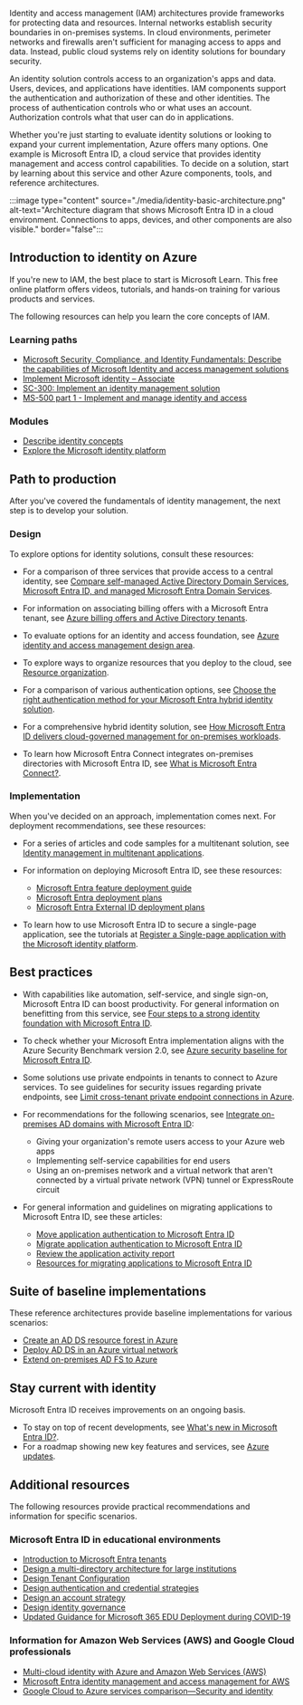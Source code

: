 Identity and access management (IAM) architectures provide frameworks for protecting data and resources. Internal networks establish security boundaries in on-premises systems. In cloud environments, perimeter networks and firewalls aren't sufficient for managing access to apps and data. Instead, public cloud systems rely on identity solutions for boundary security.

An identity solution controls access to an organization's apps and data. Users, devices, and applications have identities. IAM components support the authentication and authorization of these and other identities. The process of authentication controls who or what uses an account. Authorization controls what that user can do in applications.

Whether you're just starting to evaluate identity solutions or looking to expand your current implementation, Azure offers many options. One example is Microsoft Entra ID, a cloud service that provides identity management and access control capabilities. To decide on a solution, start by learning about this service and other Azure components, tools, and reference architectures.

:::image type="content" source="./media/identity-basic-architecture.png" alt-text="Architecture diagram that shows Microsoft Entra ID in a cloud environment. Connections to apps, devices, and other components are also visible." border="false":::

## Introduction to identity on Azure

If you're new to IAM, the best place to start is Microsoft Learn. This free online platform offers videos, tutorials, and hands-on training for various products and services.

The following resources can help you learn the core concepts of IAM.

### Learning paths

- [Microsoft Security, Compliance, and Identity Fundamentals: Describe the capabilities of Microsoft Identity and access management solutions][Microsoft Security, Compliance, and Identity Fundamentals: Describe the capabilities of Microsoft Identity and access management solutions]
- [Implement Microsoft identity – Associate][Implement Microsoft identity – Associate]
- [SC-300: Implement an identity management solution][SC-300: Implement an identity management solution]
- [MS-500 part 1 - Implement and manage identity and access][MS-500 part 1 - Implement and manage identity and access]

### Modules

- [Describe identity concepts][Describe identity concepts]
- [Explore the Microsoft identity platform][Explore the Microsoft identity platform]

## Path to production

After you've covered the fundamentals of identity management, the next step is to develop your solution.

### Design

To explore options for identity solutions, consult these resources:

- For a comparison of three services that provide access to a central identity, see [Compare self-managed Active Directory Domain Services, Microsoft Entra ID, and managed Microsoft Entra Domain Services][Compare self-managed Active Directory Domain Services, Azure Active Directory, and managed Azure Active Directory Domain Services].

- For information on associating billing offers with a Microsoft Entra tenant, see [Azure billing offers and Active Directory tenants][Azure billing offers and Active Directory tenants].

- To evaluate options for an identity and access foundation, see [Azure identity and access management design area][Azure identity and access management design area].

- To explore ways to organize resources that you deploy to the cloud, see [Resource organization][Resource organization].

- For a comparison of various authentication options, see [Choose the right authentication method for your Microsoft Entra hybrid identity solution][Choose the right authentication method for your Azure Active Directory hybrid identity solution].

- For a comprehensive hybrid identity solution, see [How Microsoft Entra ID delivers cloud-governed management for on-premises workloads][How Azure AD Delivers Cloud Governed Management for On-Premises Workloads].

- To learn how Microsoft Entra Connect integrates on-premises directories with Microsoft Entra ID, see [What is Microsoft Entra Connect?][What is Azure AD Connect?].

### Implementation

When you've decided on an approach, implementation comes next. For deployment recommendations, see these resources:

- For a series of articles and code samples for a multitenant solution, see [Identity management in multitenant applications][Identity management in multitenant applications].

- For information on deploying Microsoft Entra ID, see these resources:

  - [Microsoft Entra feature deployment guide][Azure Active Directory feature deployment guide]
  - [Microsoft Entra deployment plans][Azure Active Directory deployment plans]
  - [Microsoft Entra External ID deployment plans][Microsoft Entra External ID deployment plans]

- To learn how to use Microsoft Entra ID to secure a single-page application, see the tutorials at [Register a Single-page application with the Microsoft identity platform][Register a Single-page application with the Microsoft identity platform].

## Best practices

- With capabilities like automation, self-service, and single sign-on, Microsoft Entra ID can boost productivity. For general information on benefitting from this service, see [Four steps to a strong identity foundation with Microsoft Entra ID][Four steps to a strong identity foundation with Azure Active Directory].

- To check whether your Microsoft Entra implementation aligns with the Azure Security Benchmark version 2.0, see [Azure security baseline for Microsoft Entra ID][Azure security baseline for Azure Active Directory].

- Some solutions use private endpoints in tenants to connect to Azure services. To see guidelines for security issues regarding private endpoints, see [Limit cross-tenant private endpoint connections in Azure][Limit cross-tenant private endpoint connections in Azure].

- For recommendations for the following scenarios, see [Integrate on-premises AD domains with Microsoft Entra ID][Integrate on-premises AD domains with Azure AD]:

  - Giving your organization's remote users access to your Azure web apps
  - Implementing self-service capabilities for end users
  - Using an on-premises network and a virtual network that aren't connected by a virtual private network (VPN) tunnel or ExpressRoute circuit

- For general information and guidelines on migrating applications to Microsoft Entra ID, see these articles:

  - [Move application authentication to Microsoft Entra ID][Move application authentication to Azure Active Directory]
  - [Migrate application authentication to Microsoft Entra ID][Migrate application authentication to Azure Active Directory]
  - [Review the application activity report][Review the application activity report]
  - [Resources for migrating applications to Microsoft Entra ID][Resources for migrating applications to Azure Active Directory]

## Suite of baseline implementations

These reference architectures provide baseline implementations for various scenarios:

- [Create an AD DS resource forest in Azure][Create an AD DS resource forest in Azure]
- [Deploy AD DS in an Azure virtual network][Deploy AD DS in an Azure virtual network]
- [Extend on-premises AD FS to Azure][Extend on-premises AD FS to Azure]

## Stay current with identity

Microsoft Entra ID receives improvements on an ongoing basis.

- To stay on top of recent developments, see [What's new in Microsoft Entra ID?][What's new in Azure Active Directory?].
- For a roadmap showing new key features and services, see [Azure updates][Azure updates].

## Additional resources

The following resources provide practical recommendations and information for specific scenarios.

<a name='azure-ad-in-educational-environments'></a>

### Microsoft Entra ID in educational environments

- [Introduction to Microsoft Entra tenants][Introduction to Azure Active Directory Tenants]
- [Design a multi-directory architecture for large institutions][Design a multi-tenant architecture for large institutions]
- [Design Tenant Configuration][Design Tenant Configuration]
- [Design authentication and credential strategies][Design authentication and credential strategies]
- [Design an account strategy][Design an account strategy]
- [Design identity governance][Design identity governance]
- [Updated Guidance for Microsoft 365 EDU Deployment during COVID-19][Updated Guidance for M365 EDU Deployment during COVID-19]

### Information for Amazon Web Services (AWS) and Google Cloud professionals

- [Multi-cloud identity with Azure and Amazon Web Services (AWS)](../aws-professional/security-identity.md)
- [Microsoft Entra identity management and access management for AWS][Azure Active Directory identity management and access management for AWS]
- [Google Cloud to Azure services comparison—Security and identity][Google Cloud to Azure services comparison—Security and identity]

[Microsoft Entra External ID deployment plans]: /entra/architecture/deployment-external-intro?toc=/azure/architecture/toc.json&bc=/azure/architecture/_bread/toc.json
[Azure Active Directory deployment plans]: /entra/architecture/deployment-plans?toc=/azure/architecture/toc.json&bc=/azure/architecture/_bread/toc.json
[Azure Active Directory feature deployment guide]: /entra/fundamentals/concept-secure-remote-workers?toc=/azure/architecture/toc.json&bc=/azure/architecture/_bread/toc.json
[Azure Active Directory identity management and access management for AWS]: ../reference-architectures/aws/aws-azure-ad-security.yml
[Azure billing offers and Active Directory tenants]: /azure/cloud-adoption-framework/ready/landing-zone/design-area/azure-billing-ad-tenant?toc=/azure/architecture/toc.json&bc=/azure/architecture/_bread/toc.json
[Azure identity and access management design area]: /azure/cloud-adoption-framework/ready/landing-zone/design-area/identity-access?toc=/azure/architecture/toc.json&bc=/azure/architecture/_bread/toc.json
[Azure security baseline for Azure Active Directory]: /security/benchmark/azure/baselines/aad-security-baseline?toc=/azure/architecture/toc.json&bc=/azure/architecture/_bread/toc.json
[Azure updates]: https://azure.microsoft.com/updates/?query=Azure%20AD
[Choose the right authentication method for your Azure Active Directory hybrid identity solution]: /entra/identity/hybrid/connect/choose-ad-authn?toc=/azure/architecture/toc.json&bc=/azure/architecture/_bread/toc.json
[Compare self-managed Active Directory Domain Services, Azure Active Directory, and managed Azure Active Directory Domain Services]: /entra/identity/domain-services/compare-identity-solutions?toc=/azure/architecture/toc.json&bc=/azure/architecture/_bread/toc.json
[Create an AD DS resource forest in Azure]: ../reference-architectures/identity/adds-forest.yml
[Deploy AD DS in an Azure virtual network]: ../reference-architectures/identity/adds-extend-domain.yml
[Describe identity concepts]: /training/modules/describe-identity-principles-concepts?toc=/azure/architecture/toc.json&bc=/azure/architecture/_bread/toc.json
[Design an account strategy]: /microsoft-365/education/deploy/design-account-strategy?toc=/azure/architecture/toc.json&bc=/azure/architecture/_bread/toc.json
[Design authentication and credential strategies]: /microsoft-365/education/deploy/design-credential-authentication-strategies?toc=/azure/architecture/toc.json&bc=/azure/architecture/_bread/toc.json
[Design identity governance]: /microsoft-365/education/deploy/design-identity-governance?toc=/azure/architecture/toc.json&bc=/azure/architecture/_bread/toc.json
[Design a multi-tenant architecture for large institutions]: /microsoft-365/education/deploy/design-multi-tenant-architecture?toc=/azure/architecture/toc.json&bc=/azure/architecture/_bread/toc.json
[Design Tenant Configuration]: /microsoft-365/education/deploy/design-tenant-configurations?toc=/azure/architecture/toc.json&bc=/azure/architecture/_bread/toc.json
[Explore the Microsoft identity platform]: /training/modules/explore-microsoft-identity-platform?toc=/azure/architecture/toc.json&bc=/azure/architecture/_bread/toc.json
[Extend on-premises AD FS to Azure]: ../reference-architectures/identity/adfs.yml
[Four steps to a strong identity foundation with Azure Active Directory]: /entra/identity/hybrid/connect/four-steps?toc=/azure/architecture/toc.json&bc=/azure/architecture/_bread/toc.json
[Google Cloud to Azure services comparison—Security and identity]: ../gcp-professional/services.md#security-and-identity
[How Azure AD Delivers Cloud Governed Management for On-Premises Workloads]: /entra/identity/hybrid/connect/cloud-governed-management-for-on-premises?toc=/azure/architecture/toc.json&bc=/azure/architecture/_bread/toc.json
[Identity management in multitenant applications]: ../multitenant-identity/index.yml
[Implement Microsoft identity – Associate]: /training/paths/m365-identity-associate?toc=/azure/architecture/toc.json&bc=/azure/architecture/_bread/toc.json
[Integrate on-premises AD domains with Azure AD]: ../reference-architectures/identity/azure-ad.yml
[Introduction to Azure Active Directory Tenants]: /microsoft-365/education/deploy/intro-azure-active-directory?toc=/azure/architecture/toc.json&bc=/azure/architecture/_bread/toc.json
[Limit cross-tenant private endpoint connections in Azure]: /azure/cloud-adoption-framework/ready/azure-best-practices/limit-cross-tenant-private-endpoint-connections?toc=/azure/architecture/toc.json&bc=/azure/architecture/_bread/toc.json
[Microsoft Security, Compliance, and Identity Fundamentals: Describe the capabilities of Microsoft Identity and access management solutions]: /training/paths/describe-capabilities-of-microsoft-identity-access?toc=/azure/architecture/toc.json&bc=/azure/architecture/_bread/toc.json
[Migrate application authentication to Azure Active Directory]: /entra/identity/enterprise-apps/migrate-adfs-apps-phases-overview?toc=/azure/architecture/toc.json&bc=/azure/architecture/_bread/toc.json
[Move application authentication to Azure Active Directory]: /entra/identity/enterprise-apps/migrate-adfs-apps-stages?toc=/azure/architecture/toc.json&bc=/azure/architecture/_bread/toc.json
[MS-500 part 1 - Implement and manage identity and access]: /training/paths/implement-manage-identity-access?toc=/azure/architecture/toc.json&bc=/azure/architecture/_bread/toc.json
[Resource organization]: /azure/cloud-adoption-framework/ready/landing-zone/design-area/resource-org?toc=/azure/architecture/toc.json&bc=/azure/architecture/_bread/toc.json
[Resources for migrating applications to Azure Active Directory]: /entra/identity/enterprise-apps/migration-resources?toc=/azure/architecture/toc.json&bc=/azure/architecture/_bread/toc.json
[Review the application activity report]: /entra/identity/enterprise-apps/migrate-ad-fs-application-howto?toc=/azure/architecture/toc.json&bc=/azure/architecture/_bread/toc.json
[SC-300: Implement an identity management solution]: /training/paths/implement-identity-management-solution?toc=/azure/architecture/toc.json&bc=/azure/architecture/_bread/toc.json
[Register a Single-page application with the Microsoft identity platform]: /entra/identity-platform/tutorial-single-page-app-react-register-app
[Updated Guidance for M365 EDU Deployment during COVID-19]: /microsoft-365/education/deploy/guidance-for-m365-edu-deployment-during-covid19?toc=/azure/architecture/toc.json&bc=/azure/architecture/_bread/toc.json
[What is Azure AD Connect?]: /entra/identity/hybrid/connect/whatis-azure-ad-connect?toc=/azure/architecture/toc.json&bc=/azure/architecture/_bread/toc.json
[What's new in Azure Active Directory?]: /entra/fundamentals/whats-new?toc=/azure/architecture/toc.json&bc=/azure/architecture/_bread/toc.json
